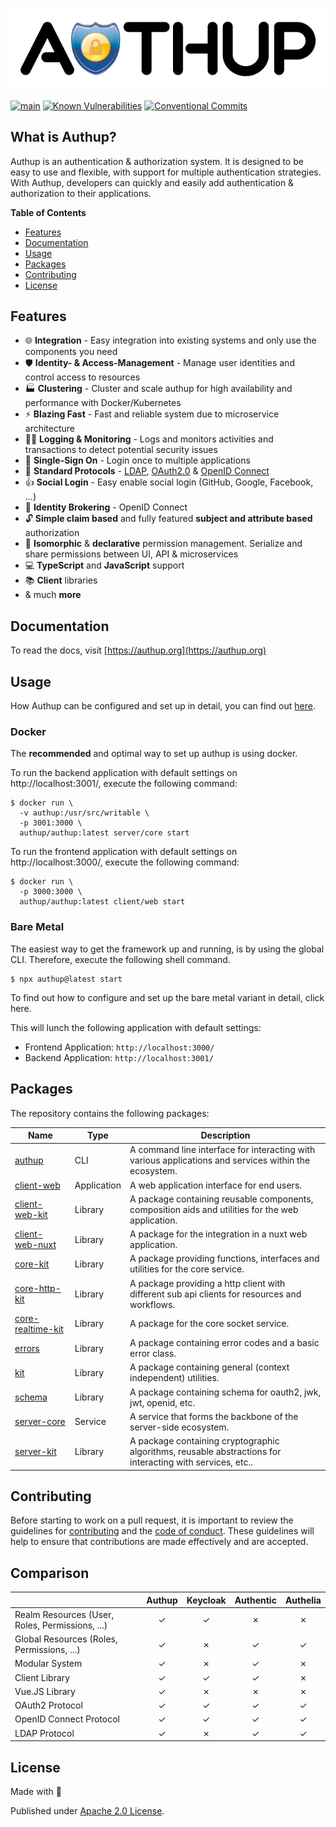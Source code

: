 <div align="center">

[![Authup banner](./.github/assets/banner.png)](https://authup.org)

</div>

[![main](https://github.com/authup/authup/actions/workflows/main.yml/badge.svg)](https://github.com/authup/authup/actions/workflows/main.yml)
[![Known Vulnerabilities](https://snyk.io/test/github/authup/authup/badge.svg)](https://snyk.io/test/github/authup/authup)
[![Conventional Commits](https://img.shields.io/badge/Conventional%20Commits-1.0.0-%23FE5196?logo=conventionalcommits&logoColor=white)](https://conventionalcommits.org)

## What is Authup?
Authup is an authentication & authorization system.
It is designed to be easy to use and flexible, with support for multiple authentication strategies.
With Authup, developers can quickly and easily add authentication & authorization to their applications.

**Table of Contents**

- [Features](#features)
- [Documentation](#documentation)
- [Usage](#usage)
- [Packages](#packages)
- [Contributing](#contributing)
- [License](#license)

## Features

- 🌐 **Integration** - Easy integration into existing systems and only use the components you need
- 🛡️ **Identity- & Access-Management** - Manage user identities and control access to resources
- 🏭 **Clustering** - Cluster and scale authup for high availability and performance with Docker/Kubernetes
- ⚡  **Blazing Fast** - Fast and reliable system due to microservice architecture
- ️‍️🕵️‍♀️ **Logging & Monitoring** - Logs and monitors activities and transactions to detect potential security issues
- 👤 **Single-Sign On** - Login once to multiple applications
- 📜 **Standard Protocols** - [LDAP](https://datatracker.ietf.org/doc/html/rfc4511), [OAuth2.0](https://tools.ietf.org/html/rfc6749) & [OpenID Connect](https://openid.net/connect/)
- 👍 **Social Login** - Easy enable social login (GitHub, Google, Facebook, ...)
- 🤝 **Identity Brokering** - OpenID Connect
- 🔓 **Simple claim based** and fully featured **subject and attribute based** authorization
- 🧩 **Isomorphic** & **declarative** permission management. Serialize and share permissions between UI, API & microservices
- 💻 **TypeScript** and **JavaScript** support
- 📚 **Client** libraries
- & much **more**

## Documentation

To read the docs, visit [https://authup.org](https://authup.org)

## Usage

How Authup can be configured and set up in detail, you can find out [here](https://authup.org/guide/deployment/).

### Docker

The **recommended** and optimal way to set up authup is using docker.

To run the backend application with default settings on http://localhost:3001/, execute the following command:

```shell
$ docker run \
  -v authup:/usr/src/writable \
  -p 3001:3000 \
  authup/authup:latest server/core start
```

To run the frontend application with default settings on http://localhost:3000/, execute the following command:

```shell
$ docker run \
  -p 3000:3000 \
  authup/authup:latest client/web start
```

### Bare Metal

The easiest way to get the framework up and running, is by using the global CLI.
Therefore, execute the following shell command.

```shell
$ npx authup@latest start
```

To find out how to configure and set up the bare metal variant in detail, click here.

This will lunch the following application with default settings:
- Frontend Application: `http://localhost:3000/`
- Backend Application: `http://localhost:3001/`

## Packages
The repository contains the following packages:

| Name                                            | Type        | Description                                                                                               |
|-------------------------------------------------|-------------|-----------------------------------------------------------------------------------------------------------|
| [authup](packages/authup)                       | CLI         | A command line interface for interacting with various applications and services within the ecosystem.     |
| [client-web](packages/client-web)               | Application | A web application interface for end users.                                                                |
| [client-web-kit](packages/client-web-kit)       | Library     | A package containing reusable components, composition aids and utilities for the web application.         |
| [client-web-nuxt](packages/client-web-nuxt)     | Library     | A package for the integration in a nuxt web application.                                                  |
| [core-kit](packages/core-kit)                   | Library     | A package providing functions, interfaces and utilities for the core service.                             |
| [core-http-kit](packages/core-http-kit)         | Library     | A package providing a http client with different sub api clients for resources and workflows.             |
| [core-realtime-kit](packages/core-realtime-kit) | Library     | A package for the core socket service.                                                                    |
| [errors](packages/errors)                       | Library     | A package containing error codes and a basic error class.                                                 |
| [kit](packages/kit)                             | Library     | A package containing general (context independent) utilities.                                             |
| [schema](packages/security)                     | Library     | A package containing schema for oauth2, jwk, jwt, openid, etc.                                            |
| [server-core](packages/server-core)             | Service     | A service that forms the backbone of the server-side ecosystem.                                           |
| [server-kit](packages/server-kit)               | Library     | A package containing cryptographic algorithms, reusable abstractions for interacting with services, etc.. |

## Contributing

Before starting to work on a pull request, it is important to review the guidelines for
[contributing](./CONTRIBUTING.md) and the [code of conduct](./CODE_OF_CONDUCT.md).
These guidelines will help to ensure that contributions are made effectively and are accepted.

## Comparison

|                                                 | Authup | Keycloak | Authentic | Authelia |
|:------------------------------------------------|:------:|:--------:|:---------:|:--------:|
| Realm Resources (User, Roles, Permissions, ...) |   ✓    |    ✓     |     ✗     |    ✗     |
| Global Resources (Roles, Permissions, ...)      |   ✓    |    ✗     |     ✓     |    ✓     |
| Modular System                                  |   ✓    |    ✗     |     ✓     |    ✗     |
| Client Library                                  |   ✓    |    ✓     |     ✓     |    ✗     |
| Vue.JS Library                                  |   ✓    |    ✗     |     ✗     |    ✗     |
| OAuth2 Protocol                                 |   ✓    |    ✓     |     ✓     |    ✓     |
| OpenID Connect Protocol                         |   ✓    |    ✓     |     ✓     |    ✓     |
| LDAP Protocol                                   |   ✓    |    ✗     |     ✓     |    ✓     |



## License

Made with 💚

Published under [Apache 2.0 License](./LICENSE).
